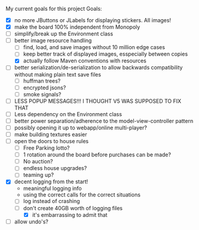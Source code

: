 My current goals for this project
Goals:
 - [X] no more JButtons or JLabels for displaying stickers. All images!
 - [X] make the board 100% independent from Monopoly
 - [ ] simplify/break up the Environment class
 - [ ] better image resource handling
 	 - [ ] find, load, and save images without 10 million edge cases
 	 - [ ] keep better track of displayed images, esspecially between copies
 	 - [X] actually follow Maven conventions with resources
 - [ ] better serialization/de-serialization to allow backwards compatibility without making plain text save files
   - [ ] huffman trees?
   - [ ] encrypted jsons?
   - [ ] smoke signals?
 - [ ] LESS POPUP MESSAGES!!! I THOUGHT V5 WAS SUPPOSED TO FIX THAT
 - [ ] Less dependency on the Environment class
 - [ ] better power separation/adherence to the model-view-controller pattern
 - [ ] possibly opening it up to webapp/online multi-player?
 - [ ] make building textures easier
 - [ ] open the doors to house rules
 	 - [ ] Free Parking lotto?
 	 - [ ] 1 rotation around the board before purchases can be made?
 	 - [ ] No auction?
 	 - [ ] endless house upgrades?
 	 - [ ] teaming up?
 - [X] decent logging from the start!
 	 - meaningful logging info
 	 - using the correct calls for the correct situations
 	 - [ ] log instead of crashing
 	 - [ ] don't create 40GB worth of logging files
 		 - [X] it's embarrassing to admit that
 - [ ] allow undo's?
